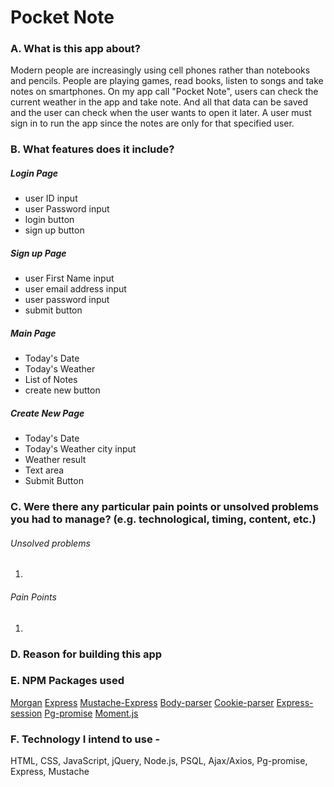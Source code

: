 # Pocket Note

### A. What is this app about? 

Modern people are increasingly using cell phones rather than notebooks and pencils. People are playing games, read books, listen to songs and take notes on smartphones. On my app call "Pocket Note",  users can check the current weather in the app and take note. And all that data can be saved and the user can check when the user wants to open it later.
A user must sign in to run the app since the notes are only for that specified user. 

### B. What features does it include? 

##### Login Page 
- user ID input
- user Password input
- login button
- sign up button

##### Sign up Page 
- user First Name input
- user email address input
- user password input
- submit button

##### Main Page 
- Today's Date
- Today's Weather
- List of Notes
- create new button

##### Create New Page 
- Today's Date 
- Today's Weather city input
- Weather result 
- Text area
- Submit Button

### C. Were there any particular pain points or unsolved problems you had to manage? (e.g. technological, timing, content, etc.)

###### Unsolved problems 

1. 

###### Pain Points 

1. 

### D. Reason for building this app 


### E. NPM Packages used
[Morgan](https://www.npmjs.com/package/morgan)
[Express](https://www.npmjs.com/package/express)
[Mustache-Express](https://www.npmjs.com/package/mustache-express)
[Body-parser](https://www.npmjs.com/package/body-parser)
[Cookie-parser](https://www.npmjs.com/package/cookie-parser)
[Express-session](https://www.npmjs.com/package/express-session)
[Pg-promise](https://www.npmjs.com/package/pg-promise)
[Moment.js](https://www.npmjs.com/package/moment)


### F. Technology I intend to use - 
HTML, CSS, JavaScript, jQuery, Node.js, PSQL, Ajax/Axios, Pg-promise, Express, Mustache 
